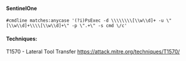 #### SentinelOne
```
#cmdline matches:anycase '(?i)PsExec -d \\\\\\\\[\\w\\d]+ -u \"[\\w\\d]+\\\\[\\w\\d]+\" -p \".+\" -s cmd \/c'
```

#### Techniques:

T1570 - Lateral Tool Transfer
https://attack.mitre.org/techniques/T1570/
